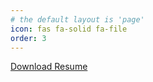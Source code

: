 ```yaml
---
# the default layout is 'page'
icon: fas fa-solid fa-file
order: 3
---
```


<a href="/assets/documents/Lofing-Judith-Annette-Resume-12-2024.pdf" target="blank"> Download Resume </a>

<object data="/assets/documents/Lofing-Judith-Annette-Resume-12-2024.pdf" width="600" height="600" type='application/pdf'></object>

